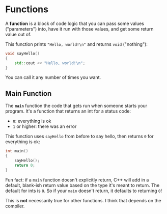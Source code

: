 # Functions

A **function** is a block of code logic that you can pass some values ("parameters") into, have it run with those values, and get some return value out of.

This function prints `"Hello, world!\n"` and returns `void` ("nothing"):

```cpp
void sayHello()
{
    std::cout << "Hello, world!\n";
}
```

You can call it any number of times you want.

## Main Function

The **`main`** function the code that gets run when someone starts your program.
It's a function that returns an int for a status code:

- `0`: everything is ok
- `1` or higher: there was an error

This function uses `sayHello` from before to say hello, then returns `0` for everything is ok:

```cpp
int main()
{
    sayHello();
    return 0;
}
```

Fun fact: if a `main` function doesn't explicitly return, C++ will add in a default, blank-ish return value based on the type it's meant to return.
The default for ints is `0`.
So if your `main` doesn't return, it defaults to returning `0`!

This is **not** necessarily true for other functions.
I think that depends on the compiler.
